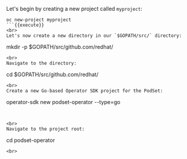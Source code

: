 Let's begin by creating a new project called `myproject`:

```
oc new-project myproject
```{{execute}}
<br>
Let's now create a new directory in our `$GOPATH/src/` directory:

```
mkdir -p $GOPATH/src/github.com/redhat/
```{{execute}}
<br>
Navigate to the directory:

```
cd $GOPATH/src/github.com/redhat/
```{{execute}}
<br>
Create a new Go-based Operator SDK project for the PodSet:

```
operator-sdk new podset-operator --type=go
```{{execute}}


<br>
Navigate to the project root:

```
cd podset-operator
```{{execute}}
<br>
